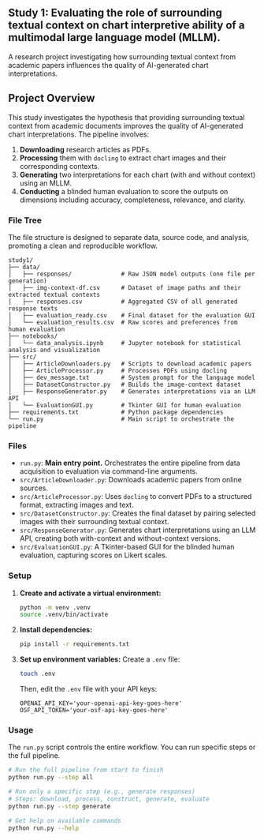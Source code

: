 ## Study 1: Evaluating the role of surrounding textual context on chart interpretive ability of a multimodal large language model (MLLM).

A research project investigating how surrounding textual context from academic papers influences the quality of AI-generated chart interpretations.

## Project Overview

This study investigates the hypothesis that providing surrounding textual context from academic documents improves the quality of AI-generated chart interpretations. The pipeline involves:
1.  **Downloading** research articles as PDFs.
2.  **Processing** them with `docling` to extract chart images and their corresponding contexts.
3.  **Generating** two interpretations for each chart (with and without context) using an MLLM.
4.  **Conducting** a blinded human evaluation to score the outputs on dimensions including accuracy, completeness, relevance, and clarity.

### File Tree

The file structure is designed to separate data, source code, and analysis, promoting a clean and reproducible workflow.

```
study1/
├── data/
│   ├── responses/              # Raw JSON model outputs (one file per generation)
│   ├── img-context-df.csv      # Dataset of image paths and their extracted textual contexts
│   ├── responses.csv           # Aggregated CSV of all generated response texts
│   ├── evaluation_ready.csv    # Final dataset for the evaluation GUI
│   └── evaluation_results.csv  # Raw scores and preferences from human evaluation
├── notebooks/
│   └── data_analysis.ipynb     # Jupyter notebook for statistical analysis and visualization
├── src/
│   ├── ArticleDownloaders.py   # Scripts to download academic papers
│   ├── ArticleProcessor.py     # Processes PDFs using docling
│   ├── dev_message.txt         # System prompt for the language model
│   ├── DatasetConstructor.py   # Builds the image-context dataset
│   ├── ResponseGenerator.py    # Generates interpretations via an LLM API
│   └── EvaluationGUI.py        # Tkinter GUI for human evaluation
├── requirements.txt            # Python package dependencies
└── run.py                      # Main script to orchestrate the pipeline
```

### Files

*   `run.py`: **Main entry point.** Orchestrates the entire pipeline from data acquisition to evaluation via command-line arguments.
*   `src/ArticleDownloader.py`: Downloads academic papers from online sources.
*   `src/ArticleProcessor.py`: Uses `docling` to convert PDFs to a structured format, extracting images and text.
*   `src/DatasetConstructor.py`: Creates the final dataset by pairing selected images with their surrounding textual context.
*   `src/ResponseGenerator.py`: Generates chart interpretations using an LLM API, creating both with-context and without-context versions.
*   `src/EvaluationGUI.py`: A Tkinter-based GUI for the blinded human evaluation, capturing scores on Likert scales.

### Setup

1.  **Create and activate a virtual environment:**
    ```bash
    python -m venv .venv
    source .venv/bin/activate
    ```

2.  **Install dependencies:**
    ```bash
    pip install -r requirements.txt
    ```

3.  **Set up environment variables:**
    Create a `.env` file:
    ```bash
    touch .env
    ```
    Then, edit the `.env` file with your API keys:
    ```
    OPENAI_API_KEY='your-openai-api-key-goes-here'
    OSF_API_TOKEN='your-osf-api-key-goes-here'
    ```

### Usage

The `run.py` script controls the entire workflow. You can run specific steps or the full pipeline.

```bash
# Run the full pipeline from start to finish
python run.py --step all

# Run only a specific step (e.g., generate responses)
# Steps: download, process, construct, generate, evaluate
python run.py --step generate

# Get help on available commands
python run.py --help
```